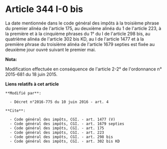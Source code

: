 # Article 344 I-0 bis

La date mentionnée dans le code général des impôts à la troisième phrase du premier alinéa de l'article 175, au deuxième
alinéa du 1 de l'article 223, à la première et à la cinquième phrases du 1° du I de l'article 298 bis, au quatrième alinéa de
l'article 302 bis KD, au I de l'article 1477 et à la première phrase du troisième alinéa de l'article 1679 septies est fixée
au deuxième jour ouvré suivant le premier mai.

**Nota:**

Modification effectuée en conséquence de l'article 2-2° de l'ordonnance n° 2015-681 du 18 juin 2015.

**Liens relatifs à cet article**

	**Modifié par**:

	  - Décret n°2016-775 du 10 juin 2016 - art. 4

	**Cite**:

	  - Code général des impôts, CGI. - art. 1477 (V)
	  - Code général des impôts, CGI. - art. 1679 septies
	  - Code général des impôts, CGI. - art. 175
	  - Code général des impôts, CGI. - art. 223
	  - Code général des impôts, CGI. - art. 298 bis
	  - Code général des impôts, CGI. - art. 302 bis KD
